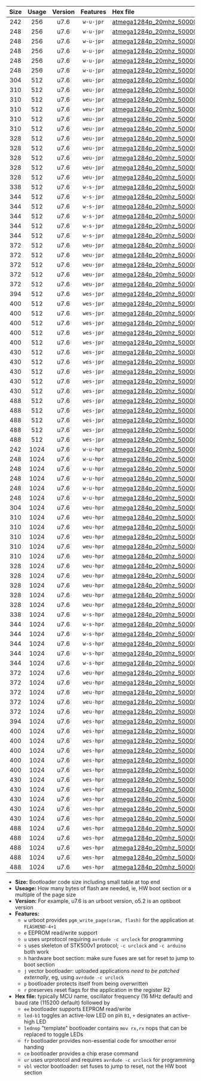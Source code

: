 |Size|Usage|Version|Features|Hex file|
|:-:|:-:|:-:|:-:|:--|
|242|256|u7.6|`w-u-jpr`|[atmega1284p_20mhz_500000bps_ur_vbl.hex](https://raw.githubusercontent.com/stefanrueger/urboot/main//atmega1284p_20mhz_500000bps_ur_vbl.hex)|
|248|256|u7.6|`w-u-jpr`|[atmega1284p_20mhz_500000bps_led+b5_ur_vbl.hex](https://raw.githubusercontent.com/stefanrueger/urboot/main//atmega1284p_20mhz_500000bps_led+b5_ur_vbl.hex)|
|248|256|u7.6|`w-u-jpr`|[atmega1284p_20mhz_500000bps_led+b7_ur_vbl.hex](https://raw.githubusercontent.com/stefanrueger/urboot/main//atmega1284p_20mhz_500000bps_led+b7_ur_vbl.hex)|
|248|256|u7.6|`w-u-jpr`|[atmega1284p_20mhz_500000bps_led+c7_ur_vbl.hex](https://raw.githubusercontent.com/stefanrueger/urboot/main//atmega1284p_20mhz_500000bps_led+c7_ur_vbl.hex)|
|248|256|u7.6|`w-u-jpr`|[atmega1284p_20mhz_500000bps_led+d7_ur_vbl.hex](https://raw.githubusercontent.com/stefanrueger/urboot/main//atmega1284p_20mhz_500000bps_led+d7_ur_vbl.hex)|
|248|256|u7.6|`w-u-jpr`|[atmega1284p_20mhz_500000bps_lednop_ur_vbl.hex](https://raw.githubusercontent.com/stefanrueger/urboot/main//atmega1284p_20mhz_500000bps_lednop_ur_vbl.hex)|
|304|512|u7.6|`weu-jpr`|[atmega1284p_20mhz_500000bps_ee_ur_vbl.hex](https://raw.githubusercontent.com/stefanrueger/urboot/main//atmega1284p_20mhz_500000bps_ee_ur_vbl.hex)|
|310|512|u7.6|`weu-jpr`|[atmega1284p_20mhz_500000bps_ee_led+b5_ur_vbl.hex](https://raw.githubusercontent.com/stefanrueger/urboot/main//atmega1284p_20mhz_500000bps_ee_led+b5_ur_vbl.hex)|
|310|512|u7.6|`weu-jpr`|[atmega1284p_20mhz_500000bps_ee_led+b7_ur_vbl.hex](https://raw.githubusercontent.com/stefanrueger/urboot/main//atmega1284p_20mhz_500000bps_ee_led+b7_ur_vbl.hex)|
|310|512|u7.6|`weu-jpr`|[atmega1284p_20mhz_500000bps_ee_led+c7_ur_vbl.hex](https://raw.githubusercontent.com/stefanrueger/urboot/main//atmega1284p_20mhz_500000bps_ee_led+c7_ur_vbl.hex)|
|310|512|u7.6|`weu-jpr`|[atmega1284p_20mhz_500000bps_ee_led+d7_ur_vbl.hex](https://raw.githubusercontent.com/stefanrueger/urboot/main//atmega1284p_20mhz_500000bps_ee_led+d7_ur_vbl.hex)|
|310|512|u7.6|`weu-jpr`|[atmega1284p_20mhz_500000bps_ee_lednop_ur_vbl.hex](https://raw.githubusercontent.com/stefanrueger/urboot/main//atmega1284p_20mhz_500000bps_ee_lednop_ur_vbl.hex)|
|328|512|u7.6|`weu-jpr`|[atmega1284p_20mhz_500000bps_ee_led+b5_fr_ur_vbl.hex](https://raw.githubusercontent.com/stefanrueger/urboot/main//atmega1284p_20mhz_500000bps_ee_led+b5_fr_ur_vbl.hex)|
|328|512|u7.6|`weu-jpr`|[atmega1284p_20mhz_500000bps_ee_led+b7_fr_ur_vbl.hex](https://raw.githubusercontent.com/stefanrueger/urboot/main//atmega1284p_20mhz_500000bps_ee_led+b7_fr_ur_vbl.hex)|
|328|512|u7.6|`weu-jpr`|[atmega1284p_20mhz_500000bps_ee_led+c7_fr_ur_vbl.hex](https://raw.githubusercontent.com/stefanrueger/urboot/main//atmega1284p_20mhz_500000bps_ee_led+c7_fr_ur_vbl.hex)|
|328|512|u7.6|`weu-jpr`|[atmega1284p_20mhz_500000bps_ee_led+d7_fr_ur_vbl.hex](https://raw.githubusercontent.com/stefanrueger/urboot/main//atmega1284p_20mhz_500000bps_ee_led+d7_fr_ur_vbl.hex)|
|328|512|u7.6|`weu-jpr`|[atmega1284p_20mhz_500000bps_ee_lednop_fr_ur_vbl.hex](https://raw.githubusercontent.com/stefanrueger/urboot/main//atmega1284p_20mhz_500000bps_ee_lednop_fr_ur_vbl.hex)|
|338|512|u7.6|`w-s-jpr`|[atmega1284p_20mhz_500000bps_vbl.hex](https://raw.githubusercontent.com/stefanrueger/urboot/main//atmega1284p_20mhz_500000bps_vbl.hex)|
|344|512|u7.6|`w-s-jpr`|[atmega1284p_20mhz_500000bps_led+b5_vbl.hex](https://raw.githubusercontent.com/stefanrueger/urboot/main//atmega1284p_20mhz_500000bps_led+b5_vbl.hex)|
|344|512|u7.6|`w-s-jpr`|[atmega1284p_20mhz_500000bps_led+b7_vbl.hex](https://raw.githubusercontent.com/stefanrueger/urboot/main//atmega1284p_20mhz_500000bps_led+b7_vbl.hex)|
|344|512|u7.6|`w-s-jpr`|[atmega1284p_20mhz_500000bps_led+c7_vbl.hex](https://raw.githubusercontent.com/stefanrueger/urboot/main//atmega1284p_20mhz_500000bps_led+c7_vbl.hex)|
|344|512|u7.6|`w-s-jpr`|[atmega1284p_20mhz_500000bps_led+d7_vbl.hex](https://raw.githubusercontent.com/stefanrueger/urboot/main//atmega1284p_20mhz_500000bps_led+d7_vbl.hex)|
|344|512|u7.6|`w-s-jpr`|[atmega1284p_20mhz_500000bps_lednop_vbl.hex](https://raw.githubusercontent.com/stefanrueger/urboot/main//atmega1284p_20mhz_500000bps_lednop_vbl.hex)|
|372|512|u7.6|`weu-jpr`|[atmega1284p_20mhz_500000bps_ee_led+b5_fr_ce_ur_vbl.hex](https://raw.githubusercontent.com/stefanrueger/urboot/main//atmega1284p_20mhz_500000bps_ee_led+b5_fr_ce_ur_vbl.hex)|
|372|512|u7.6|`weu-jpr`|[atmega1284p_20mhz_500000bps_ee_led+b7_fr_ce_ur_vbl.hex](https://raw.githubusercontent.com/stefanrueger/urboot/main//atmega1284p_20mhz_500000bps_ee_led+b7_fr_ce_ur_vbl.hex)|
|372|512|u7.6|`weu-jpr`|[atmega1284p_20mhz_500000bps_ee_led+c7_fr_ce_ur_vbl.hex](https://raw.githubusercontent.com/stefanrueger/urboot/main//atmega1284p_20mhz_500000bps_ee_led+c7_fr_ce_ur_vbl.hex)|
|372|512|u7.6|`weu-jpr`|[atmega1284p_20mhz_500000bps_ee_led+d7_fr_ce_ur_vbl.hex](https://raw.githubusercontent.com/stefanrueger/urboot/main//atmega1284p_20mhz_500000bps_ee_led+d7_fr_ce_ur_vbl.hex)|
|372|512|u7.6|`weu-jpr`|[atmega1284p_20mhz_500000bps_ee_lednop_fr_ce_ur_vbl.hex](https://raw.githubusercontent.com/stefanrueger/urboot/main//atmega1284p_20mhz_500000bps_ee_lednop_fr_ce_ur_vbl.hex)|
|394|512|u7.6|`wes-jpr`|[atmega1284p_20mhz_500000bps_ee_vbl.hex](https://raw.githubusercontent.com/stefanrueger/urboot/main//atmega1284p_20mhz_500000bps_ee_vbl.hex)|
|400|512|u7.6|`wes-jpr`|[atmega1284p_20mhz_500000bps_ee_led+b5_vbl.hex](https://raw.githubusercontent.com/stefanrueger/urboot/main//atmega1284p_20mhz_500000bps_ee_led+b5_vbl.hex)|
|400|512|u7.6|`wes-jpr`|[atmega1284p_20mhz_500000bps_ee_led+b7_vbl.hex](https://raw.githubusercontent.com/stefanrueger/urboot/main//atmega1284p_20mhz_500000bps_ee_led+b7_vbl.hex)|
|400|512|u7.6|`wes-jpr`|[atmega1284p_20mhz_500000bps_ee_led+c7_vbl.hex](https://raw.githubusercontent.com/stefanrueger/urboot/main//atmega1284p_20mhz_500000bps_ee_led+c7_vbl.hex)|
|400|512|u7.6|`wes-jpr`|[atmega1284p_20mhz_500000bps_ee_led+d7_vbl.hex](https://raw.githubusercontent.com/stefanrueger/urboot/main//atmega1284p_20mhz_500000bps_ee_led+d7_vbl.hex)|
|400|512|u7.6|`wes-jpr`|[atmega1284p_20mhz_500000bps_ee_lednop_vbl.hex](https://raw.githubusercontent.com/stefanrueger/urboot/main//atmega1284p_20mhz_500000bps_ee_lednop_vbl.hex)|
|430|512|u7.6|`wes-jpr`|[atmega1284p_20mhz_500000bps_ee_led+b5_fr_vbl.hex](https://raw.githubusercontent.com/stefanrueger/urboot/main//atmega1284p_20mhz_500000bps_ee_led+b5_fr_vbl.hex)|
|430|512|u7.6|`wes-jpr`|[atmega1284p_20mhz_500000bps_ee_led+b7_fr_vbl.hex](https://raw.githubusercontent.com/stefanrueger/urboot/main//atmega1284p_20mhz_500000bps_ee_led+b7_fr_vbl.hex)|
|430|512|u7.6|`wes-jpr`|[atmega1284p_20mhz_500000bps_ee_led+c7_fr_vbl.hex](https://raw.githubusercontent.com/stefanrueger/urboot/main//atmega1284p_20mhz_500000bps_ee_led+c7_fr_vbl.hex)|
|430|512|u7.6|`wes-jpr`|[atmega1284p_20mhz_500000bps_ee_led+d7_fr_vbl.hex](https://raw.githubusercontent.com/stefanrueger/urboot/main//atmega1284p_20mhz_500000bps_ee_led+d7_fr_vbl.hex)|
|430|512|u7.6|`wes-jpr`|[atmega1284p_20mhz_500000bps_ee_lednop_fr_vbl.hex](https://raw.githubusercontent.com/stefanrueger/urboot/main//atmega1284p_20mhz_500000bps_ee_lednop_fr_vbl.hex)|
|488|512|u7.6|`wes-jpr`|[atmega1284p_20mhz_500000bps_ee_led+b5_fr_ce_vbl.hex](https://raw.githubusercontent.com/stefanrueger/urboot/main//atmega1284p_20mhz_500000bps_ee_led+b5_fr_ce_vbl.hex)|
|488|512|u7.6|`wes-jpr`|[atmega1284p_20mhz_500000bps_ee_led+b7_fr_ce_vbl.hex](https://raw.githubusercontent.com/stefanrueger/urboot/main//atmega1284p_20mhz_500000bps_ee_led+b7_fr_ce_vbl.hex)|
|488|512|u7.6|`wes-jpr`|[atmega1284p_20mhz_500000bps_ee_led+c7_fr_ce_vbl.hex](https://raw.githubusercontent.com/stefanrueger/urboot/main//atmega1284p_20mhz_500000bps_ee_led+c7_fr_ce_vbl.hex)|
|488|512|u7.6|`wes-jpr`|[atmega1284p_20mhz_500000bps_ee_led+d7_fr_ce_vbl.hex](https://raw.githubusercontent.com/stefanrueger/urboot/main//atmega1284p_20mhz_500000bps_ee_led+d7_fr_ce_vbl.hex)|
|488|512|u7.6|`wes-jpr`|[atmega1284p_20mhz_500000bps_ee_lednop_fr_ce_vbl.hex](https://raw.githubusercontent.com/stefanrueger/urboot/main//atmega1284p_20mhz_500000bps_ee_lednop_fr_ce_vbl.hex)|
|242|1024|u7.6|`w-u-hpr`|[atmega1284p_20mhz_500000bps_ur.hex](https://raw.githubusercontent.com/stefanrueger/urboot/main//atmega1284p_20mhz_500000bps_ur.hex)|
|248|1024|u7.6|`w-u-hpr`|[atmega1284p_20mhz_500000bps_led+b5_ur.hex](https://raw.githubusercontent.com/stefanrueger/urboot/main//atmega1284p_20mhz_500000bps_led+b5_ur.hex)|
|248|1024|u7.6|`w-u-hpr`|[atmega1284p_20mhz_500000bps_led+b7_ur.hex](https://raw.githubusercontent.com/stefanrueger/urboot/main//atmega1284p_20mhz_500000bps_led+b7_ur.hex)|
|248|1024|u7.6|`w-u-hpr`|[atmega1284p_20mhz_500000bps_led+c7_ur.hex](https://raw.githubusercontent.com/stefanrueger/urboot/main//atmega1284p_20mhz_500000bps_led+c7_ur.hex)|
|248|1024|u7.6|`w-u-hpr`|[atmega1284p_20mhz_500000bps_led+d7_ur.hex](https://raw.githubusercontent.com/stefanrueger/urboot/main//atmega1284p_20mhz_500000bps_led+d7_ur.hex)|
|248|1024|u7.6|`w-u-hpr`|[atmega1284p_20mhz_500000bps_lednop_ur.hex](https://raw.githubusercontent.com/stefanrueger/urboot/main//atmega1284p_20mhz_500000bps_lednop_ur.hex)|
|304|1024|u7.6|`weu-hpr`|[atmega1284p_20mhz_500000bps_ee_ur.hex](https://raw.githubusercontent.com/stefanrueger/urboot/main//atmega1284p_20mhz_500000bps_ee_ur.hex)|
|310|1024|u7.6|`weu-hpr`|[atmega1284p_20mhz_500000bps_ee_led+b5_ur.hex](https://raw.githubusercontent.com/stefanrueger/urboot/main//atmega1284p_20mhz_500000bps_ee_led+b5_ur.hex)|
|310|1024|u7.6|`weu-hpr`|[atmega1284p_20mhz_500000bps_ee_led+b7_ur.hex](https://raw.githubusercontent.com/stefanrueger/urboot/main//atmega1284p_20mhz_500000bps_ee_led+b7_ur.hex)|
|310|1024|u7.6|`weu-hpr`|[atmega1284p_20mhz_500000bps_ee_led+c7_ur.hex](https://raw.githubusercontent.com/stefanrueger/urboot/main//atmega1284p_20mhz_500000bps_ee_led+c7_ur.hex)|
|310|1024|u7.6|`weu-hpr`|[atmega1284p_20mhz_500000bps_ee_led+d7_ur.hex](https://raw.githubusercontent.com/stefanrueger/urboot/main//atmega1284p_20mhz_500000bps_ee_led+d7_ur.hex)|
|310|1024|u7.6|`weu-hpr`|[atmega1284p_20mhz_500000bps_ee_lednop_ur.hex](https://raw.githubusercontent.com/stefanrueger/urboot/main//atmega1284p_20mhz_500000bps_ee_lednop_ur.hex)|
|328|1024|u7.6|`weu-hpr`|[atmega1284p_20mhz_500000bps_ee_led+b5_fr_ur.hex](https://raw.githubusercontent.com/stefanrueger/urboot/main//atmega1284p_20mhz_500000bps_ee_led+b5_fr_ur.hex)|
|328|1024|u7.6|`weu-hpr`|[atmega1284p_20mhz_500000bps_ee_led+b7_fr_ur.hex](https://raw.githubusercontent.com/stefanrueger/urboot/main//atmega1284p_20mhz_500000bps_ee_led+b7_fr_ur.hex)|
|328|1024|u7.6|`weu-hpr`|[atmega1284p_20mhz_500000bps_ee_led+c7_fr_ur.hex](https://raw.githubusercontent.com/stefanrueger/urboot/main//atmega1284p_20mhz_500000bps_ee_led+c7_fr_ur.hex)|
|328|1024|u7.6|`weu-hpr`|[atmega1284p_20mhz_500000bps_ee_led+d7_fr_ur.hex](https://raw.githubusercontent.com/stefanrueger/urboot/main//atmega1284p_20mhz_500000bps_ee_led+d7_fr_ur.hex)|
|328|1024|u7.6|`weu-hpr`|[atmega1284p_20mhz_500000bps_ee_lednop_fr_ur.hex](https://raw.githubusercontent.com/stefanrueger/urboot/main//atmega1284p_20mhz_500000bps_ee_lednop_fr_ur.hex)|
|338|1024|u7.6|`w-s-hpr`|[atmega1284p_20mhz_500000bps.hex](https://raw.githubusercontent.com/stefanrueger/urboot/main//atmega1284p_20mhz_500000bps.hex)|
|344|1024|u7.6|`w-s-hpr`|[atmega1284p_20mhz_500000bps_led+b5.hex](https://raw.githubusercontent.com/stefanrueger/urboot/main//atmega1284p_20mhz_500000bps_led+b5.hex)|
|344|1024|u7.6|`w-s-hpr`|[atmega1284p_20mhz_500000bps_led+b7.hex](https://raw.githubusercontent.com/stefanrueger/urboot/main//atmega1284p_20mhz_500000bps_led+b7.hex)|
|344|1024|u7.6|`w-s-hpr`|[atmega1284p_20mhz_500000bps_led+c7.hex](https://raw.githubusercontent.com/stefanrueger/urboot/main//atmega1284p_20mhz_500000bps_led+c7.hex)|
|344|1024|u7.6|`w-s-hpr`|[atmega1284p_20mhz_500000bps_led+d7.hex](https://raw.githubusercontent.com/stefanrueger/urboot/main//atmega1284p_20mhz_500000bps_led+d7.hex)|
|344|1024|u7.6|`w-s-hpr`|[atmega1284p_20mhz_500000bps_lednop.hex](https://raw.githubusercontent.com/stefanrueger/urboot/main//atmega1284p_20mhz_500000bps_lednop.hex)|
|372|1024|u7.6|`weu-hpr`|[atmega1284p_20mhz_500000bps_ee_led+b5_fr_ce_ur.hex](https://raw.githubusercontent.com/stefanrueger/urboot/main//atmega1284p_20mhz_500000bps_ee_led+b5_fr_ce_ur.hex)|
|372|1024|u7.6|`weu-hpr`|[atmega1284p_20mhz_500000bps_ee_led+b7_fr_ce_ur.hex](https://raw.githubusercontent.com/stefanrueger/urboot/main//atmega1284p_20mhz_500000bps_ee_led+b7_fr_ce_ur.hex)|
|372|1024|u7.6|`weu-hpr`|[atmega1284p_20mhz_500000bps_ee_led+c7_fr_ce_ur.hex](https://raw.githubusercontent.com/stefanrueger/urboot/main//atmega1284p_20mhz_500000bps_ee_led+c7_fr_ce_ur.hex)|
|372|1024|u7.6|`weu-hpr`|[atmega1284p_20mhz_500000bps_ee_led+d7_fr_ce_ur.hex](https://raw.githubusercontent.com/stefanrueger/urboot/main//atmega1284p_20mhz_500000bps_ee_led+d7_fr_ce_ur.hex)|
|372|1024|u7.6|`weu-hpr`|[atmega1284p_20mhz_500000bps_ee_lednop_fr_ce_ur.hex](https://raw.githubusercontent.com/stefanrueger/urboot/main//atmega1284p_20mhz_500000bps_ee_lednop_fr_ce_ur.hex)|
|394|1024|u7.6|`wes-hpr`|[atmega1284p_20mhz_500000bps_ee.hex](https://raw.githubusercontent.com/stefanrueger/urboot/main//atmega1284p_20mhz_500000bps_ee.hex)|
|400|1024|u7.6|`wes-hpr`|[atmega1284p_20mhz_500000bps_ee_led+b5.hex](https://raw.githubusercontent.com/stefanrueger/urboot/main//atmega1284p_20mhz_500000bps_ee_led+b5.hex)|
|400|1024|u7.6|`wes-hpr`|[atmega1284p_20mhz_500000bps_ee_led+b7.hex](https://raw.githubusercontent.com/stefanrueger/urboot/main//atmega1284p_20mhz_500000bps_ee_led+b7.hex)|
|400|1024|u7.6|`wes-hpr`|[atmega1284p_20mhz_500000bps_ee_led+c7.hex](https://raw.githubusercontent.com/stefanrueger/urboot/main//atmega1284p_20mhz_500000bps_ee_led+c7.hex)|
|400|1024|u7.6|`wes-hpr`|[atmega1284p_20mhz_500000bps_ee_led+d7.hex](https://raw.githubusercontent.com/stefanrueger/urboot/main//atmega1284p_20mhz_500000bps_ee_led+d7.hex)|
|400|1024|u7.6|`wes-hpr`|[atmega1284p_20mhz_500000bps_ee_lednop.hex](https://raw.githubusercontent.com/stefanrueger/urboot/main//atmega1284p_20mhz_500000bps_ee_lednop.hex)|
|430|1024|u7.6|`wes-hpr`|[atmega1284p_20mhz_500000bps_ee_led+b5_fr.hex](https://raw.githubusercontent.com/stefanrueger/urboot/main//atmega1284p_20mhz_500000bps_ee_led+b5_fr.hex)|
|430|1024|u7.6|`wes-hpr`|[atmega1284p_20mhz_500000bps_ee_led+b7_fr.hex](https://raw.githubusercontent.com/stefanrueger/urboot/main//atmega1284p_20mhz_500000bps_ee_led+b7_fr.hex)|
|430|1024|u7.6|`wes-hpr`|[atmega1284p_20mhz_500000bps_ee_led+c7_fr.hex](https://raw.githubusercontent.com/stefanrueger/urboot/main//atmega1284p_20mhz_500000bps_ee_led+c7_fr.hex)|
|430|1024|u7.6|`wes-hpr`|[atmega1284p_20mhz_500000bps_ee_led+d7_fr.hex](https://raw.githubusercontent.com/stefanrueger/urboot/main//atmega1284p_20mhz_500000bps_ee_led+d7_fr.hex)|
|430|1024|u7.6|`wes-hpr`|[atmega1284p_20mhz_500000bps_ee_lednop_fr.hex](https://raw.githubusercontent.com/stefanrueger/urboot/main//atmega1284p_20mhz_500000bps_ee_lednop_fr.hex)|
|488|1024|u7.6|`wes-hpr`|[atmega1284p_20mhz_500000bps_ee_led+b5_fr_ce.hex](https://raw.githubusercontent.com/stefanrueger/urboot/main//atmega1284p_20mhz_500000bps_ee_led+b5_fr_ce.hex)|
|488|1024|u7.6|`wes-hpr`|[atmega1284p_20mhz_500000bps_ee_led+b7_fr_ce.hex](https://raw.githubusercontent.com/stefanrueger/urboot/main//atmega1284p_20mhz_500000bps_ee_led+b7_fr_ce.hex)|
|488|1024|u7.6|`wes-hpr`|[atmega1284p_20mhz_500000bps_ee_led+c7_fr_ce.hex](https://raw.githubusercontent.com/stefanrueger/urboot/main//atmega1284p_20mhz_500000bps_ee_led+c7_fr_ce.hex)|
|488|1024|u7.6|`wes-hpr`|[atmega1284p_20mhz_500000bps_ee_led+d7_fr_ce.hex](https://raw.githubusercontent.com/stefanrueger/urboot/main//atmega1284p_20mhz_500000bps_ee_led+d7_fr_ce.hex)|
|488|1024|u7.6|`wes-hpr`|[atmega1284p_20mhz_500000bps_ee_lednop_fr_ce.hex](https://raw.githubusercontent.com/stefanrueger/urboot/main//atmega1284p_20mhz_500000bps_ee_lednop_fr_ce.hex)|

- **Size:** Bootloader code size including small table at top end
- **Useage:** How many bytes of flash are needed, ie, HW boot section or a multiple of the page size
- **Version:** For example, u7.6 is an urboot version, o5.2 is an optiboot version
- **Features:**
  + `w` urboot provides `pgm_write_page(sram, flash)` for the application at `FLASHEND-4+1`
  + `e` EEPROM read/write support
  + `u` uses urprotocol requiring `avrdude -c urclock` for programming
  + `s` uses skeleton of STK500v1 protocol; `-c urclock` and `-c arduino` both work
  + `h` hardware boot section: make sure fuses are set for reset to jump to boot section
  + `j` vector bootloader: uploaded applications *need to be patched externally*, eg, using `avrdude -c urclock`
  + `p` bootloader protects itself from being overwritten
  + `r` preserves reset flags for the application in the register R2
- **Hex file:** typically MCU name, oscillator frequency (16 MHz default) and baud rate (115200 default) followed by
  + `ee` bootloader supports EEPROM read/write
  + `led-b1` toggles an active-low LED on pin `B1`, `+` designates an active-high LED
  + `lednop` "template" bootloader contains `mov rx,rx` nops that can be replaced to toggle LEDs
  + `fr` bootloader provides non-essential code for smoother error handing
  + `ce` bootloader provides a chip erase command
  + `ur` uses urprotocol and requires `avrdude -c urclock` for programming
  + `vbl` vector bootloader: set fuses to jump to reset, not the HW boot section
